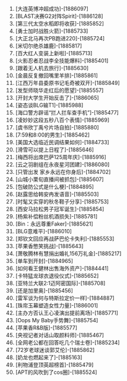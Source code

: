 
1. [大连英博冲超成功]-[1886097]
1. [BLAST决赛G2对阵Spirit]-[1886128]
1. [第三代太空水稻即将收获]-[1885852]
1. [勇士加时战胜火箭]-[1885733]
1. [大正北马再次PB跑进220]-[1885724]
1. [米切尔绝杀雄鹿]-[1885817]
1. [百大红人变装上新啦]-[1885713]
1. [火影忍者忍战李全技能爆料]-[1885401]
1. [跟着无人机去旅行]-[1885630]
1. [金晨反复撤回嘴里羊排]-[1885861]
1. [江西万年县委原书记毛奇被双开]-[1885849]
1. [发型师晓华走红后的愿望]-[1885557]
1. [开封大学生开始反击了]-[1886065]
1. [姿态谈BLG输T1]-[1885988]
1. [海口警方辟谣“拦人拦车查手机”]-[1885477]
1. [凌妙妙这段五秒八百个表情]-[1885969]
1. [虞书欣丁禹兮片场自拍]-[1885880]
1. [7:59和8:00的男生]-[1885462]
1. [美国大选临近民调结果如何]-[1884733]
1. [滑雪可以提上日程了]-[1885646]
1. [梅西将出席巴萨125周年庆]-[1885916]
1. [云之羽剧组在永夜星河团建]-[1886080]
1. [只管出发 家乡永远在你身后]-[1884702]
1. [山城小栗旬直播间被抓包]-[1885607]
1. [包破防公式是什么梗]-[1884895]
1. [赵露思给韩安冉发语音]-[1885503]
1. [时髦又实穿的秋冬鞋子分享]-[1885753]
1. [西安马拉松男子冠军诞生]-[1885854]
1. [杨紫补偿粉丝机酒损失]-[1885781]
1. [Bin：永远尊重Faker]-[1885621]
1. [BLG意难平]-[1886010]
1. [郑钦文回应再战萨巴伦卡失利]-[1885553]
1. [苹果香憋笑挑战]-[1885643]
1. [萧敬腾林有慧捐出婚礼156万礼金]-[1885217]
1. [单车到开封]-[1884965]
1. [如何看王健林出售海外资产]-[1884441]
1. [卡特猛龙球衣退役仪式]-[1885652]
1. [亚特兰大联2:1迈阿密国际]-[1885708]
1. [还是加里奥]-[1885456]
1. [雷军谈为何与特斯拉定价一样]-[1884887]
1. [珠帘玉幕塑造女性力量]-[1886001]
1. [主办方否认王心凌演出提前离场]-[1885771]
1. [Oops My Baby手势舞]-[1885754]
1. [苹果香R&B版]-[1885577]
1. [央视记者对话山取颜料师]-[1885467]
1. [全网老公都在回答吃几个瑞士卷]-[1885234]
1. [72岁老球迷谈郭艾伦]-[1885862]
1. [奶龙也燃起来了]-[1885163]
1. [利物浦登顶英超榜首]-[1885479]
1. [APT的风吹到了cos圈]-[1885524]